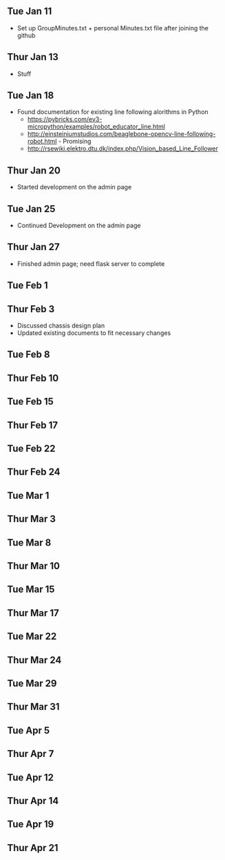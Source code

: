 ## Tue Jan 11
- Set up GroupMinutes.txt + personal Minutes.txt file after joining the github

## Thur Jan 13
- Stuff

## Tue Jan 18
- Found documentation for existing line following alorithms in Python <br>
  - https://pybricks.com/ev3-micropython/examples/robot_educator_line.html <br>
  - http://einsteiniumstudios.com/beaglebone-opencv-line-following-robot.html - Promising <br>
  - http://rsewiki.elektro.dtu.dk/index.php/Vision_based_Line_Follower

## Thur Jan 20
- Started development on the admin page


## Tue Jan 25  
- Continued Development on the admin page

## Thur Jan 27 
- Finished admin page; need flask server to complete 

## Tue Feb 1  


## Thur Feb 3 
- Discussed chassis design plan <br>
- Updated existing documents to fit necessary changes <br>

## Tue Feb 8  


## Thur Feb 10 


## Tue Feb 15  


## Thur Feb 17 


## Tue Feb 22  


## Thur Feb 24 


## Tue Mar 1  


## Thur Mar 3 


## Tue Mar 8  


## Thur Mar 10 


## Tue Mar 15  


## Thur Mar 17 


## Tue Mar 22 


## Thur Mar 24 


## Tue Mar 29  


## Thur Mar 31 


## Tue Apr 5 


## Thur Apr 7  


## Tue Apr 12 


## Thur Apr 14  


## Tue Apr 19  


## Thur Apr 21 

